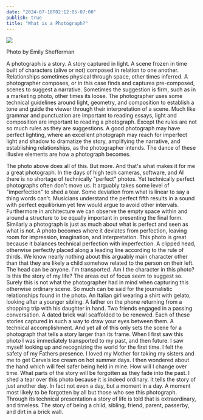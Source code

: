 ```yaml
---
date: "2024-07-18T02:12:05-07:00"
publish: true
title: "What is a Photograph?"
---
```


<div class="mx-auto grid md:grid-cols-1 gap-1 my-4" >
    <img src="../../../assets/photos/day_in_the_life.jpg" class="w-full overflow-hidden bg-contain bg-no-repeat bg-[url('../../../assets/photos/day_in_the_life.jpg')]">
    <p class="text-center text-sm text-gray-500">Photo by Emily Shefferman</p>
</div>

A photograph is a story. A story captured in light. A scene frozen in time built of characters (alive or not) composed
in relation to one another. Relationships sometimes physical through space, other times inferred. A photographer
composes, or in this case finds and captures pre-composed, scenes to suggest a narrative. Sometimes the suggestion is
firm, such as in a marketing photo, other times its loose. The photographer uses some technical guidelines around light,
geometry, and composition to establish a tone and guide the viewer through their interpretation of a scene. Much like
grammar and punctuation are important to reading essays, light and composition are important to reading a photograph.
Except the rules are not so much rules as they are suggestions. A good photograph may have perfect lighting, where an
excellent photograph may reach for imperfect light and shadow to dramatize the story, amplifying the narrative, and
establishing relationships, as the photographer intends. The dance of these illusive elements are how a photograph
becomes.

The photo above does all of this. But more. And that's what makes it for me a great photograph. In the days of high tech
cameras, software, and AI there is no shortage of technically "perfect" photos. Yet technically perfect photographs
often don't move us. It arguably takes some level of "imperfection" to shed a tear. Some deviation from what is linear
to say a thing words can't. Musicians understand the perfect fifth results in a sound with perfect equilibrium yet few
would argue to avoid other intervals. Furthermore in architecture we can observe the empty space within and around a
structure to be equally important in presenting the final form. Similarly a photograph is just as much about what is
perfect and seen as what is not. A photo becomes where it deviates from perfection, leaving room for impression,
imagination, and interpretation. This photo is great because it balances technical perfection with imperfection. A
clipped head, otherwise perfectly placed along a leading line according to the rule of thirds. We know nearly nothing
about this arguably main character other than that they are likely a child somehow related to the person on their left.
The head can be anyone. I'm transported. Am I the character in this photo? Is this the story of my life? The areas out
of focus seem to suggest so. Surely this is not what the photographer had in mind when capturing this otherwise ordinary
scene. So much can be said for the journalistic relationships found in the photo. An Italian girl wearing a shirt with
gelato, looking after a younger sibling. A father on the phone returning from a shopping trip with his daughter in hand.
Two friends engaged in a passing conversation. A dated brick wall scaffolded to be renewed. Each of these stories
captured in such a way to draw your eyes between them. A technical accomplishment. And yet all of this only sets the
scene for a photograph that tells a story larger than its frame. When I first saw this photo I was immediately transported
to my past, and then future. I saw myself looking up and recognizing the world for the first time. I felt the safety of
my Fathers presence. I loved my Mother for taking my sisters and me to get Carvels ice cream on hot summer days. I then
wondered about the hand which will feel safer being held in mine. How will I change over time. What parts of the story will
be forgotten as they fade into the past. I shed a tear over this photo because it is indeed ordinary. It tells the story of
just another day. In fact not even a day, but a moment in a day. A moment most likely to be forgotten by all but those
who see this photograph. Through its technical presentation a story of life is told that is extraordinary, and timeless.
The story of being a child, sibling, friend, parent, passerby, and dirt in a brick wall.